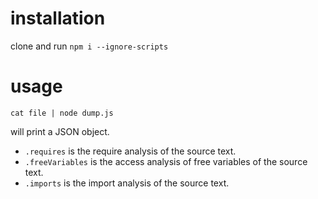 # installation

clone and run `npm i --ignore-scripts`

# usage

`cat file | node dump.js`

will print a JSON object.

* `.requires` is the require analysis of the source text.
* `.freeVariables` is the access analysis of free variables of the source text.
* `.imports` is the import analysis of the source text.